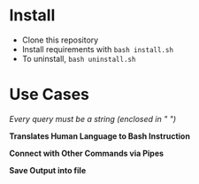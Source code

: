 # Install
- Clone this repository
- Install requirements with `bash install.sh`
- To uninstall, `bash uninstall.sh`

# Use Cases 
_Every query must be a string (enclosed in " ")_

**Translates Human Language to Bash Instruction**

**Connect with Other Commands via Pipes**

**Save Output into file**
